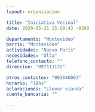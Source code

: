 ```yaml
---
layout: organizacion

title: "Iniciativa Vecinal"
date: 2020-05-21 15:09:43 -0300

departamento: "Montevideo"
barrio: "Montevideo"
actividades: "Nuevo París"
necesidades: "Olla"
telefono_contacto: ""
direccion: "097113175"

otros_contactos: "093846063"
horario: "19hs"
aclaraciones: "Llevar vianda"
cuenta_bancaria: ""

---
```


